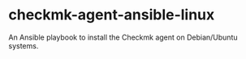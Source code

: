 # checkmk-agent-ansible-linux
An Ansible playbook to install the Checkmk agent on Debian/Ubuntu systems.
